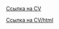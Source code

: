 [Ссылка на CV](https://Olexandir.github.io/rsschool-cv/cv)


[Ссылка на CV/html](https://Olexandir.github.io/rsschool-cv/)
